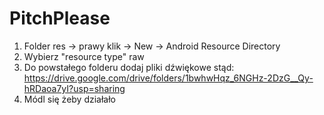 # PitchPlease

1. Folder res -> prawy klik -> New -> Android Resource Directory
2. Wybierz "resource type" raw
3. Do powstałego folderu dodaj pliki dźwiękowe stąd: https://drive.google.com/drive/folders/1bwhwHqz_6NGHz-2DzG__Qy-hRDaoa7yI?usp=sharing
4. Módl się żeby działało
